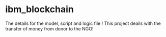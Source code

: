 # ibm_blockchain
The details for the model, script and logic file !
This project deails with the transfer of money from donor to the NGO!
